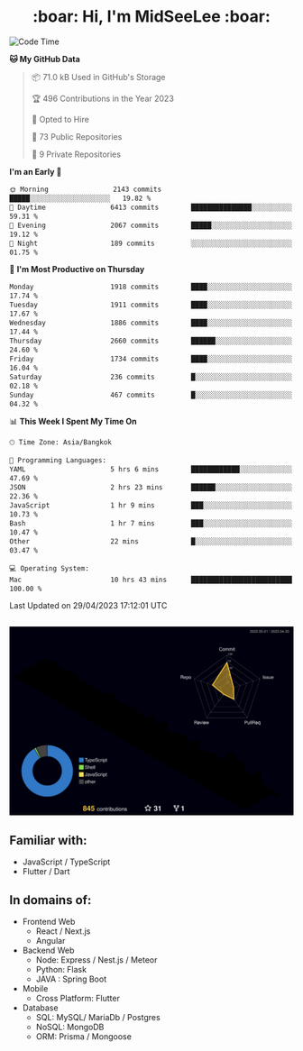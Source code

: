<h1 align="center"> :boar: Hi, I'm MidSeeLee :boar:</h1>
 
<!--START_SECTION:waka-->
![Code Time](http://img.shields.io/badge/Code%20Time-559%20hrs%2031%20mins-blue)

**🐱 My GitHub Data** 

> 📦 71.0 kB Used in GitHub's Storage 
 > 
> 🏆 496 Contributions in the Year 2023
 > 
> 💼 Opted to Hire
 > 
> 📜 73 Public Repositories 
 > 
> 🔑 9 Private Repositories 
 > 
**I'm an Early 🐤** 

```text
🌞 Morning                2143 commits        █████░░░░░░░░░░░░░░░░░░░░   19.82 % 
🌆 Daytime                6413 commits        ███████████████░░░░░░░░░░   59.31 % 
🌃 Evening                2067 commits        █████░░░░░░░░░░░░░░░░░░░░   19.12 % 
🌙 Night                  189 commits         ░░░░░░░░░░░░░░░░░░░░░░░░░   01.75 % 
```
📅 **I'm Most Productive on Thursday** 

```text
Monday                   1918 commits        ████░░░░░░░░░░░░░░░░░░░░░   17.74 % 
Tuesday                  1911 commits        ████░░░░░░░░░░░░░░░░░░░░░   17.67 % 
Wednesday                1886 commits        ████░░░░░░░░░░░░░░░░░░░░░   17.44 % 
Thursday                 2660 commits        ██████░░░░░░░░░░░░░░░░░░░   24.60 % 
Friday                   1734 commits        ████░░░░░░░░░░░░░░░░░░░░░   16.04 % 
Saturday                 236 commits         █░░░░░░░░░░░░░░░░░░░░░░░░   02.18 % 
Sunday                   467 commits         █░░░░░░░░░░░░░░░░░░░░░░░░   04.32 % 
```


📊 **This Week I Spent My Time On** 

```text
🕑︎ Time Zone: Asia/Bangkok

💬 Programming Languages: 
YAML                     5 hrs 6 mins        ████████████░░░░░░░░░░░░░   47.69 % 
JSON                     2 hrs 23 mins       ██████░░░░░░░░░░░░░░░░░░░   22.36 % 
JavaScript               1 hr 9 mins         ███░░░░░░░░░░░░░░░░░░░░░░   10.73 % 
Bash                     1 hr 7 mins         ███░░░░░░░░░░░░░░░░░░░░░░   10.47 % 
Other                    22 mins             █░░░░░░░░░░░░░░░░░░░░░░░░   03.47 % 

💻 Operating System: 
Mac                      10 hrs 43 mins      █████████████████████████   100.00 % 
```


 Last Updated on 29/04/2023 17:12:01 UTC
<!--END_SECTION:waka-->

##

![](./profile-3d-contrib/profile-night-rainbow.svg)

## Familiar with:
- JavaScript / TypeScript
- Flutter / Dart

## In domains of:
- Frontend Web
  - React / Next.js
  - Angular
- Backend Web
  - Node: Express / Nest.js / Meteor
  - Python: Flask
  - JAVA : Spring Boot
- Mobile
  - Cross Platform: Flutter
- Database
  - SQL: MySQL/ MariaDb / Postgres
  - NoSQL: MongoDB
  - ORM: Prisma / Mongoose
